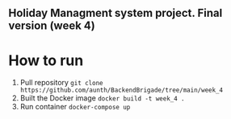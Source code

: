 ## Holiday Managment system project. Final version (week 4)

# How to run
1. Pull repository 
```git clone https://github.com/aunth/BackendBrigade/tree/main/week_4```
2. Built the Docker image
```docker build -t week_4 .```
3. Run container
```docker-compose up```